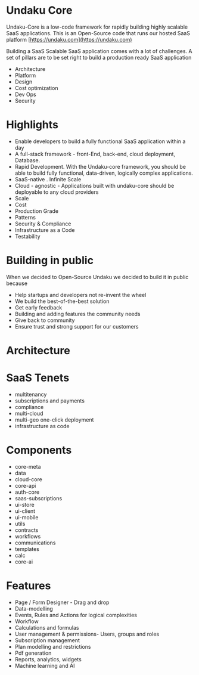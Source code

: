 # Undaku Core

Undaku-Core is a low-code framework for rapidly building highly scalable SaaS applications. This is an Open-Source code that runs our hosted SaaS platform [https://undaku.com](https://undaku.com)  

Building a SaaS Scalable SaaS application comes with a lot of challenges. A set of pillars are to be set right to build a production ready SaaS application

- Architecture
- Platform
- Design
- Cost optimization
- Dev Ops
- Security

# Highlights

- Enable developers to build a fully functional SaaS application within a day
- A full-stack framework - front-End, back-end, cloud deployment, Database.
- Rapid Development. With the Undaku-core framework, you should be able to build fully functional, data-driven, logically complex applications.
- SaaS-native . Infinite Scale
- Cloud - agnostic - Applications built with undaku-core should be deployable to any cloud providers
- Scale
- Cost
- Production Grade
- Patterns
- Security & Compliance
- Infrastructure as a Code
- Testability

# Building in public

   When we decided to Open-Source Undaku we decided to build it in public because

- Help startups and developers not re-invent the wheel
- We build the best-of-the-best solution
- Get early feedback
- Building and adding features the community needs
- Give back to community
- Ensure trust and strong support for our customers

# Architecture

# SaaS Tenets

- multitenancy
- subscriptions and payments
- compliance
- multi-cloud
- multi-geo one-click deployment
- infrastructure as code

# Components

- core-meta
- data
- cloud-core
- core-api
- auth-core
- saas-subscriptions
- ui-store
- ui-client
- ui-mobile
- utils
- contracts
- workflows
- communications
- templates
- calc
- core-ai

# Features

- Page / Form  Designer - Drag and drop
- Data-modelling
- Events, Rules and Actions for logical complexities
- Workflow
- Calculations and formulas
- User management & permissions- Users, groups and roles
- Subscription management
- Plan modelling and restrictions
- Pdf generation
- Reports, analytics, widgets
- Machine learning and AI
